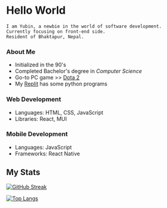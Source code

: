 # **Hello World**  

```
I am Yubin, a newbie in the world of software development.  
Currently focusing on front-end side.
Resident of Bhaktapur, Nepal.  
```

### About Me  
- Initialized in the 90's
- Completed Bachelor's degree in *Computer Science*
- Go-to PC game >> [Dota 2](https://www.dota2.com/home)
- My [Replit](https://replit.com/@YubinKarki) has some python programs  

### Web Development  
- Languages: HTML, CSS, JavaScript
- Libraries: React, MUI  

### Mobile Development  
- Languages: JavaScript
- Frameworks: React Native

## My Stats  
[![GitHub Streak](https://streak-stats.demolab.com/?user=yubinkarki&theme=dark)](https://git.io/streak-stats)

[![Top Langs](https://github-readme-stats.vercel.app/api/top-langs/?username=yubinkarki&layout=compact&theme=dark)](https://github.com/anuraghazra/github-readme-stats)
